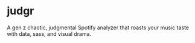 # judgr
A gen z chaotic, judgmental Spotify analyzer that roasts your music taste with data, sass, and visual drama.
